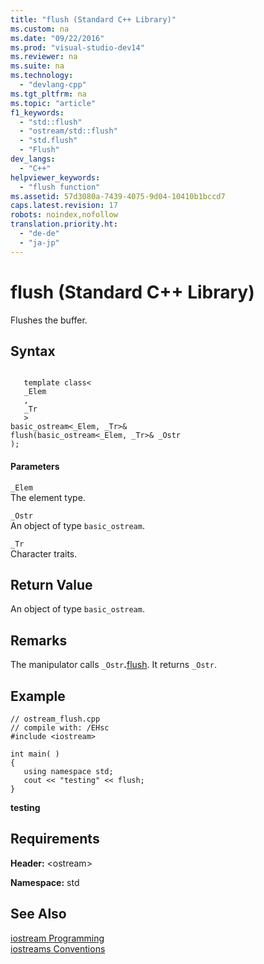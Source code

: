 ```yaml
---
title: "flush (Standard C++ Library)"
ms.custom: na
ms.date: "09/22/2016"
ms.prod: "visual-studio-dev14"
ms.reviewer: na
ms.suite: na
ms.technology: 
  - "devlang-cpp"
ms.tgt_pltfrm: na
ms.topic: "article"
f1_keywords: 
  - "std::flush"
  - "ostream/std::flush"
  - "std.flush"
  - "Flush"
dev_langs: 
  - "C++"
helpviewer_keywords: 
  - "flush function"
ms.assetid: 57d3080a-7439-4075-9d04-10410b1bccd7
caps.latest.revision: 17
robots: noindex,nofollow
translation.priority.ht: 
  - "de-de"
  - "ja-jp"
---
```

# flush (Standard C++ Library)
Flushes the buffer.  
  
## Syntax  
  
```  
  
   template class<  
   _Elem  
   ,   
   _Tr  
   >  
basic_ostream<_Elem, _Tr>&   
flush(basic_ostream<_Elem, _Tr>& _Ostr  
);  
```  
  
#### Parameters  
 `_Elem`  
 The element type.  
  
 `_Ostr`  
 An object of type `basic_ostream`.  
  
 `_Tr`  
 Character traits.  
  
## Return Value  
 An object of type `basic_ostream`.  
  
## Remarks  
 The manipulator calls `_Ostr`**.**[flush](../vs140/basic_ostream--flush.md). It returns `_Ostr`.  
  
## Example  
  
```  
// ostream_flush.cpp  
// compile with: /EHsc  
#include <iostream>  
  
int main( )   
{  
   using namespace std;  
   cout << "testing" << flush;  
}  
```  
  
 **testing**   
## Requirements  
 **Header:** \<ostream>  
  
 **Namespace:** std  
  
## See Also  
 [iostream Programming](../vs140/iostream-programming.md)   
 [iostreams Conventions](../vs140/iostreams-conventions.md)